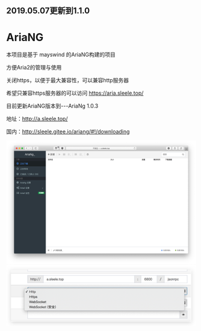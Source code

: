 ## 2019.05.07更新到1.1.0
# AriaNG
本项目是基于 mayswind 的AriaNG构建的项目

方便Aria2的管理与使用

关闭https，以便于最大兼容性，可以兼容http服务器

希望只兼容https服务器的可以访问
https://aria.sleele.top/

目前更新AriaNG版本到---AriaNg 1.0.3     

地址：http://a.sleele.top/

国内：http://sleele.gitee.io/ariang/#!/downloading

![示例图片加载失败](https://raw.githubusercontent.com/SuperNG6/pic/master/pic/Xnip2019-04-10_09-24-41.png)
![示例图片加载失败](https://raw.githubusercontent.com/SuperNG6/pic/master/pic/Xnip2019-04-10_09-21-37.png)

